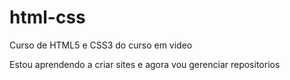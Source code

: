 # html-css
 Curso de HTML5 e CSS3 do curso em video

Estou aprendendo a criar sites e agora vou gerenciar repositorios